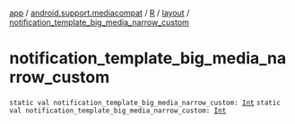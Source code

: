 [app](../../../index.md) / [android.support.mediacompat](../../index.md) / [R](../index.md) / [layout](index.md) / [notification_template_big_media_narrow_custom](.)

# notification_template_big_media_narrow_custom

`static val notification_template_big_media_narrow_custom: `[`Int`](https://kotlinlang.org/api/latest/jvm/stdlib/kotlin/-int/index.html)
`static val notification_template_big_media_narrow_custom: `[`Int`](https://kotlinlang.org/api/latest/jvm/stdlib/kotlin/-int/index.html)